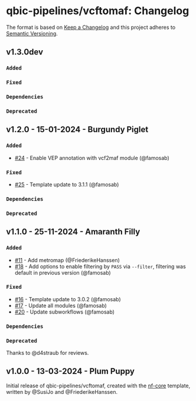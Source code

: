 # qbic-pipelines/vcftomaf: Changelog

The format is based on [Keep a Changelog](https://keepachangelog.com/en/1.0.0/)
and this project adheres to [Semantic Versioning](https://semver.org/spec/v2.0.0.html).

## v1.3.0dev

### `Added`

### `Fixed`

### `Dependencies`

### `Deprecated`

## v1.2.0 - 15-01-2024 - Burgundy Piglet

### `Added`

- [#24](https://github.com/qbic-pipelines/vcftomaf/pull/24) - Enable VEP annotation with vcf2maf module (@famosab)

### `Fixed`

- [#25](https://github.com/qbic-pipelines/vcftomaf/pull/25) - Template update to 3.1.1 (@famosab)

### `Dependencies`

### `Deprecated`

## v1.1.0 - 25-11-2024 - Amaranth Filly

### `Added`

- [#11](https://github.com/qbic-pipelines/vcftomaf/pull/11) - Add metromap (@FriederikeHanssen)
- [#18](https://github.com/qbic-pipelines/vcftomaf/pull/18) - Add options to enable filtering by `PASS` via `--filter`, filtering was default in previous version (@famosab)

### `Fixed`

- [#16](https://github.com/qbic-pipelines/vcftomaf/pull/16) - Template update to 3.0.2 (@famosab)
- [#17](https://github.com/qbic-pipelines/vcftomaf/pull/17) - Update all modules (@famosab)
- [#20](https://github.com/qbic-pipelines/vcftomaf/pull/20) - Update subworkflows (@famosab)

### `Dependencies`

### `Deprecated`

Thanks to @d4straub for reviews.

## v1.0.0 - 13-03-2024 - Plum Puppy

Initial release of qbic-pipelines/vcftomaf, created with the [nf-core](https://nf-co.re/) template, written by @SusiJo and @FriederikeHanssen.
